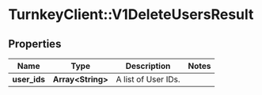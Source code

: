 # TurnkeyClient::V1DeleteUsersResult

## Properties
Name | Type | Description | Notes
------------ | ------------- | ------------- | -------------
**user_ids** | **Array&lt;String&gt;** | A list of User IDs. | 

